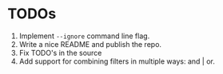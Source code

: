 TODOs
=====

 1. Implement `--ignore` command line flag.
 2. Write a nice README and publish the repo.
 3. Fix TODO's in the source
 4. Add support for combining filters in multiple ways: and | or.
